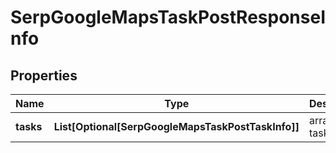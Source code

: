 # SerpGoogleMapsTaskPostResponseInfo


## Properties

| Name | Type | Description | Notes |
|------------ | ------------- | ------------- | -------------|
**tasks** | **List[Optional[SerpGoogleMapsTaskPostTaskInfo]]** | array of tasks |[optional]|